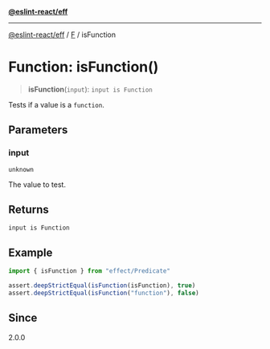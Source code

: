 [**@eslint-react/eff**](../../../README.md)

***

[@eslint-react/eff](../../../README.md) / [F](../README.md) / isFunction

# Function: isFunction()

> **isFunction**(`input`): `input is Function`

Tests if a value is a `function`.

## Parameters

### input

`unknown`

The value to test.

## Returns

`input is Function`

## Example

```ts
import { isFunction } from "effect/Predicate"

assert.deepStrictEqual(isFunction(isFunction), true)
assert.deepStrictEqual(isFunction("function"), false)
```

## Since

2.0.0
